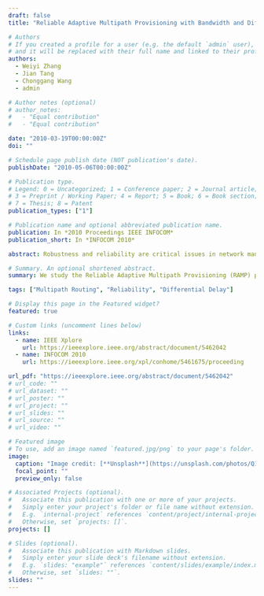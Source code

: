 ```yaml
---
draft: false
title: "Reliable Adaptive Multipath Provisioning with Bandwidth and Differential Delay Constraints"

# Authors
# If you created a profile for a user (e.g. the default `admin` user), write the username (folder name) here
# and it will be replaced with their full name and linked to their profile.
authors:
  - Weiyi Zhang
  - Jian Tang
  - Chonggang Wang
  - admin

# Author notes (optional)
# author_notes:
#   - "Equal contribution"
#   - "Equal contribution"

date: "2010-03-19T00:00:00Z"
doi: ""

# Schedule page publish date (NOT publication's date).
publishDate: "2010-05-06T00:00:00Z"

# Publication type.
# Legend: 0 = Uncategorized; 1 = Conference paper; 2 = Journal article;
# 3 = Preprint / Working Paper; 4 = Report; 5 = Book; 6 = Book section;
# 7 = Thesis; 8 = Patent
publication_types: ["1"]

# Publication name and optional abbreviated publication name.
publication: In *2010 Proceedings IEEE INFOCOM*
publication_short: In *INFOCOM 2010*

abstract: Robustness and reliability are critical issues in network management. To provide resiliency, a popular protection scheme against network failures is the simultaneous routing along multiple disjoint paths. Most previous protection and restoration schemes were designed for all-or-nothing protection and thus, an overkill for data traffic. In this work, we study the Reliable Adaptive Multipath Provisioning (RAMP) problem with reliability and differential delay constraints. We aim to route the connections in a manner such that link failure does not shut down the entire stream but allows a continuing flow for a significant portion of the traffic along multiple (not necessary disjoint) paths, allowing the whole network to carry sufficient traffic even when link/node failure occurs. The flexibility enabled by a multipath scheme has the tradeoff of differential delay among the diversely routed paths. This requires increased memory in the destination node in order to buffer the traffic until the data arrives on all the paths. Increased buffer size will raise the network element cost and could cause buffer overflow and data corruption. Therefore, differential delay between the multiple paths should be bounded by containing the delay of a path in a range. We first prove that RAMP is an NP-hard problem. Then we present a pseudo-polynomial time solution to solve a special case of RAMP, representing edge delays as integers. Next, an (1 + e)-approximation algorithm is proposed to solve the optimization version of the RAMP problem. An efficient heuristic is also provided for the RAMP problem. We also present numerical results confirming the advantage of our schemes as the first solution for the RAMP problem.

# Summary. An optional shortened abstract.
summary: We study the Reliable Adaptive Multipath Provisioning (RAMP) problem with reliability and differential delay constraints.

tags: ["Multipath Routing", "Reliability", "Differential Delay"]

# Display this page in the Featured widget?
featured: true

# Custom links (uncomment lines below)
links:
  - name: IEEE Xplore
    url: https://ieeexplore.ieee.org/abstract/document/5462042
  - name: INFOCOM 2010
    url: https://ieeexplore.ieee.org/xpl/conhome/5461675/proceeding

url_pdf: "https://ieeexplore.ieee.org/abstract/document/5462042"
# url_code: ""
# url_dataset: ""
# url_poster: ""
# url_project: ""
# url_slides: ""
# url_source: ""
# url_video: ""

# Featured image
# To use, add an image named `featured.jpg/png` to your page's folder.
image:
  caption: "Image credit: [**Unsplash**](https://unsplash.com/photos/Q1p7bh3SHj8)"
  focal_point: ""
  preview_only: false

# Associated Projects (optional).
#   Associate this publication with one or more of your projects.
#   Simply enter your project's folder or file name without extension.
#   E.g. `internal-project` references `content/project/internal-project/index.md`.
#   Otherwise, set `projects: []`.
projects: []

# Slides (optional).
#   Associate this publication with Markdown slides.
#   Simply enter your slide deck's filename without extension.
#   E.g. `slides: "example"` references `content/slides/example/index.md`.
#   Otherwise, set `slides: ""`.
slides: ""
---
```


<!-- {{% callout note %}}
Click the _Cite_ button above to demo the feature to enable visitors to import publication metadata into their reference management software.
{{% /callout %}}

{{% callout note %}}
Create your slides in Markdown - click the _Slides_ button to check out the example.
{{% /callout %}}

Supplementary notes can be added here, including [code, math, and images](https://wowchemy.com/docs/writing-markdown-latex/). -->
